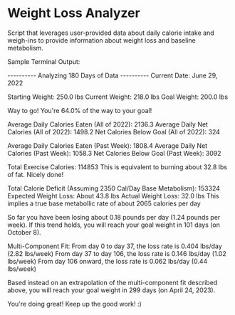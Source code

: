 # Weight Loss Analyzer

Script that leverages user-provided data about daily calorie intake and weigh-ins to provide information about weight loss and baseline metabolism.

Sample Terminal Output:

---------- Analyzing 180 Days of Data ----------
Current Date: June 29, 2022

Starting Weight: 250.0 lbs
Current Weight:  218.0 lbs
Goal Weight:     200.0 lbs

Way to go! You're 64.0% of the way to your goal!

Average Daily Calories Eaten (All of 2022): 2136.3
Average Daily Net Calories (All of 2022): 1498.2
Net Calories Below Goal (All of 2022): 324

Average Daily Calories Eaten (Past Week): 1808.4
Average Daily Net Calories (Past Week): 1058.3
Net Calories Below Goal (Past Week): 3092

Total Exercise Calories: 114853
This is equivalent to burning about 32.8 lbs of fat. Nicely done!

Total Calorie Deficit (Assuming 2350 Cal/Day Base Metabolism): 153324
Expected Weight Loss: About 43.8 lbs
Actual Weight Loss: 32.0 lbs
This implies a true base metabollic rate of about 2065 calories per day

So far you have been losing about 0.18 pounds per day (1.24 pounds per week).
If this trend holds, you will reach your goal weight in 101 days (on October 8).

Multi-Component Fit:
From day 0 to day 37, the loss rate is 0.404 lbs/day (2.82 lbs/week)
From day 37 to day 106, the loss rate is 0.146 lbs/day (1.02 lbs/week)
From day 106 onward, the loss rate is 0.062 lbs/day (0.44 lbs/week)

Based instead on an extrapolation of the multi-component fit described above,
you will reach your goal weight in 299 days (on April 24, 2023).

You're doing great! Keep up the good work! :)
